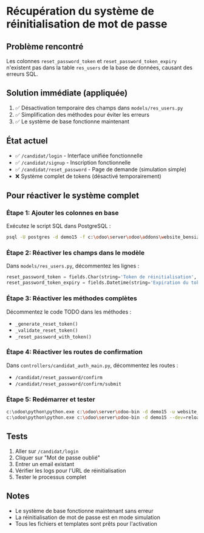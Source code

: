 # Récupération du système de réinitialisation de mot de passe

## Problème rencontré
Les colonnes `reset_password_token` et `reset_password_token_expiry` n'existent pas dans la table `res_users` de la base de données, causant des erreurs SQL.

## Solution immédiate (appliquée)
1. ✅ Désactivation temporaire des champs dans `models/res_users.py`
2. ✅ Simplification des méthodes pour éviter les erreurs
3. ✅ Le système de base fonctionne maintenant

## État actuel
- ✅ `/candidat/login` - Interface unifiée fonctionnelle
- ✅ `/candidat/signup` - Inscription fonctionnelle  
- ✅ `/candidat/reset_password` - Page de demande (simulation simple)
- ❌ Système complet de tokens (désactivé temporairement)

## Pour réactiver le système complet

### Étape 1: Ajouter les colonnes en base
Exécutez le script SQL dans PostgreSQL :
```bash
psql -U postgres -d demo15 -f c:\odoo\server\odoo\addons\website_bensizwe\migrations\add_reset_password_fields.sql
```

### Étape 2: Réactiver les champs dans le modèle
Dans `models/res_users.py`, décommentez les lignes :
```python
reset_password_token = fields.Char(string='Token de réinitialisation', copy=False)
reset_password_token_expiry = fields.Datetime(string='Expiration du token', copy=False)
```

### Étape 3: Réactiver les méthodes complètes
Décommentez le code TODO dans les méthodes :
- `_generate_reset_token()`
- `_validate_reset_token()`
- `_reset_password_with_token()`

### Étape 4: Réactiver les routes de confirmation
Dans `controllers/candidat_auth_main.py`, décommentez les routes :
- `/candidat/reset_password/confirm`
- `/candidat/reset_password/confirm/submit`

### Étape 5: Redémarrer et tester
```bash
c:\odoo\python\python.exe c:\odoo\server\odoo-bin -d demo15 -u website_bensizwe --stop-after-init
c:\odoo\python\python.exe c:\odoo\server\odoo-bin -d demo15 --dev=reload
```

## Tests
1. Aller sur `/candidat/login`
2. Cliquer sur "Mot de passe oublié"
3. Entrer un email existant
4. Vérifier les logs pour l'URL de réinitialisation
5. Tester le processus complet

## Notes
- Le système de base fonctionne maintenant sans erreur
- La réinitialisation de mot de passe est en mode simulation
- Tous les fichiers et templates sont prêts pour l'activation
